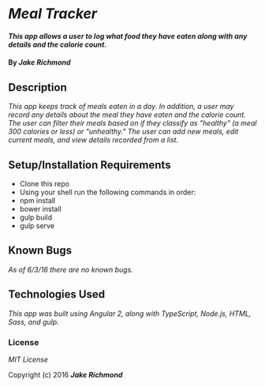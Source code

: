 # _Meal Tracker_

#### _This app allows a user to log what food they have eaten along with any details and the calorie count._

#### By _**Jake Richmond**_

## Description

_This app keeps track of meals eaten in a day. In addition, a user may record any details about the meal they have eaten and the calorie count. The user can filter their meals based on if they classify as "healthy" (a meal 300 calories or less) or "unhealthy." The user can add new meals, edit current meals, and view details recorded from a list._

## Setup/Installation Requirements

* Clone this repo
* Using your shell run the following commands in order:
* npm install
* bower install
* gulp build
* gulp serve


## Known Bugs

_As of 6/3/16 there are no known bugs._

## Technologies Used

_This app was built using Angular 2, along with TypeScript, Node.js, HTML, Sass, and gulp._

### License

*MIT License*

Copyright (c) 2016 **_Jake Richmond_**
